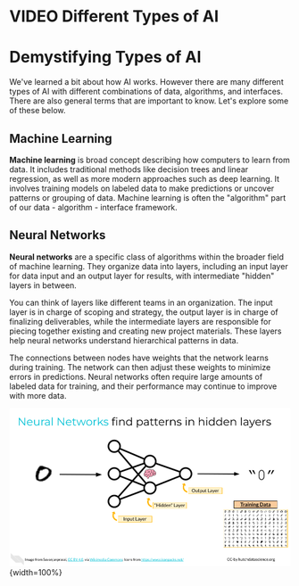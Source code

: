 


# VIDEO Different Types of AI

# Demystifying Types of AI

We've learned a bit about how AI works. However there are many different types of AI with different combinations of data, algorithms, and interfaces. There are also general terms that are important to know. Let's explore some of these below.

## Machine Learning 

**Machine learning** is broad concept describing how computers to learn from data. It includes traditional methods like decision trees and linear regression, as well as more modern approaches such as deep learning. It involves training models on labeled data to make predictions or uncover patterns or grouping of data. Machine learning is often the "algorithm" part of our data - algorithm - interface framework.

## Neural Networks

**Neural networks** are a specific class of algorithms within the broader field of machine learning. They organize data into layers, including an input layer for data input and an output layer for results, with intermediate "hidden" layers in between. 

You can think of layers like different teams in an organization. The input layer is in charge of scoping and strategy, the output layer is in charge of finalizing deliverables, while the intermediate layers are responsible for piecing together existing and creating new project materials. These layers help neural networks understand hierarchical patterns in data. 

The connections between nodes have weights that the network learns during training. The network can then adjust these weights to minimize errors in predictions. Neural networks often require large amounts of labeled data for training, and their performance may continue to improve with more data.

![](resources/images/01d-AI_Possibilities-ai_types_files/figure-docx//1UiYOR_4a68524XsCv-f950n_CfbyNJVez2KdAjq2ltU_g2a694e3cce9_0_0.png){width=100%}
